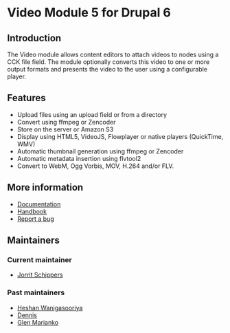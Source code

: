 # Video Module 5 for Drupal 6

## Introduction

The Video module allows content editors to attach videos to nodes using
a CCK file field. The module optionally converts this video to one or
more output formats and presents the video to the user using a configurable
player.

## Features

- Upload files using an upload field or from a directory
- Convert using ffmpeg or Zencoder
- Store on the server or Amazon S3
- Display using HTML5, VideoJS, Flowplayer or native players (QuickTime, WMV)
- Automatic thumbnail generation using ffmpeg or Zencoder
- Automatic metadata insertion using flvtool2
- Convert to WebM, Ogg Vorbis, MOV, H.264 and/or FLV.

## More information

- [Documentation](http://video.heidisoft.com/content/welcome-video-module-documentation)
- [Handbook](http://video.heidisoft.com/content/features)
- [Report a bug](http://drupal.org/node/add/project-issue/video)

## Maintainers

### Current maintainer

- [Jorrit Schippers](http://drupal.org/user/161217)

### Past maintainers

 - [Heshan Wanigasooriya](http://drupal.org/user/199102)
 - [Dennis](http://drupal.org/user/384543)
 - [Glen Marianko](http://drupal.org/usr/527446)